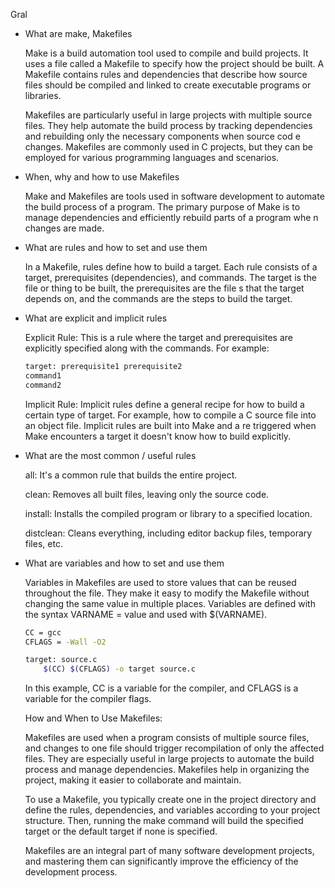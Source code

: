 Gral

 * What are make, Makefiles

    Make is a build automation tool used to compile and build projects. It uses a file called a Makefile to specify how the project should be built. A Makefile contains rules and dependencies that describe     how source files should be compiled and linked to create executable programs or libraries.

    
    Makefiles are particularly useful in large projects with multiple source files. They help automate the build process by tracking dependencies and rebuilding only the necessary components when source cod    e changes. Makefiles are commonly used in C projects, but they can be employed for various programming languages and scenarios.

 * When, why and how to use Makefiles

    Make and Makefiles are tools used in software development to automate the build process of a program. The primary purpose of Make is to manage dependencies and efficiently rebuild parts of a program whe    n changes are made.

 * What are rules and how to set and use them
    
    In a Makefile, rules define how to build a target. Each rule consists of a target, prerequisites (dependencies), and commands. The target is the file or thing to be built, the prerequisites are the file    s that the target depends on, and the commands are the steps to build the target.

 * What are explicit and implicit rules

    Explicit Rule: This is a rule where the target and prerequisites are explicitly specified along with the commands. For example:
    ```bash
    target: prerequisite1 prerequisite2
	command1
	command2
    ```

    Implicit Rule: Implicit rules define a general recipe for how to build a certain type of target. For example, how to compile a C source file into an object file. Implicit rules are built into Make and a    re triggered when Make encounters a target it doesn't know how to build explicitly.



 * What are the most common / useful rules

    all: It's a common rule that builds the entire project.
    
    clean: Removes all built files, leaving only the source code.
    
    install: Installs the compiled program or library to a specified location.
    
    distclean: Cleans everything, including editor backup files, temporary files, etc.

 * What are variables and how to set and use them

    Variables in Makefiles are used to store values that can be reused throughout the file. They make it easy to modify the Makefile without changing the same value in multiple places. Variables are defined    with the syntax VARNAME = value and used with $(VARNAME).

    ```bash
    CC = gcc
    CFLAGS = -Wall -O2

    target: source.c
	    $(CC) $(CFLAGS) -o target source.c
    ```
    In this example, CC is a variable for the compiler, and CFLAGS is a variable for the compiler flags.

    How and When to Use Makefiles:

    Makefiles are used when a program consists of multiple source files, and changes to one file should trigger recompilation of only the affected files. They are especially useful in large projects to         automate the build process and manage dependencies. Makefiles help in organizing the project, making it easier to collaborate and maintain.

    To use a Makefile, you typically create one in the project directory and define the rules, dependencies, and variables according to your project structure. Then, running the make command will build the     specified target or the default target if none is specified.

    Makefiles are an integral part of many software development projects, and mastering them can significantly improve the efficiency of the development process.
